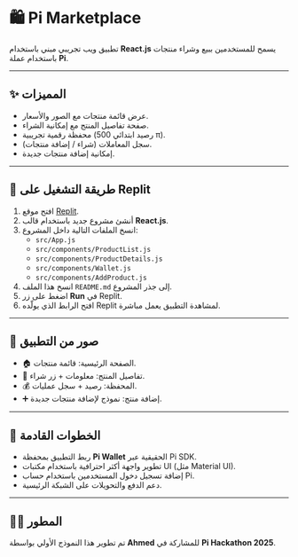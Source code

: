 # 🛍️ Pi Marketplace

تطبيق ويب تجريبي مبني باستخدام **React.js** يسمح للمستخدمين ببيع وشراء منتجات باستخدام عملة **Pi**.

---

## ✨ المميزات
- عرض قائمة منتجات مع الصور والأسعار.
- صفحة تفاصيل المنتج مع إمكانية الشراء.
- محفظة رقمية تجريبية (رصيد ابتدائي 500 π).
- سجل المعاملات (شراء / إضافة منتجات).
- إمكانية إضافة منتجات جديدة.

---

## 🚀 طريقة التشغيل على Replit
1. افتح موقع [Replit](https://replit.com).
2. أنشئ مشروع جديد باستخدام قالب **React.js**.
3. انسخ الملفات التالية داخل المشروع:
   - `src/App.js`
   - `src/components/ProductList.js`
   - `src/components/ProductDetails.js`
   - `src/components/Wallet.js`
   - `src/components/AddProduct.js`
4. انسخ هذا الملف `README.md` إلى جذر المشروع.
5. اضغط على زر **Run** في Replit.
6. افتح الرابط الذي يولّده Replit لمشاهدة التطبيق يعمل مباشرة.

---

## 📸 صور من التطبيق
- 🏠 الصفحة الرئيسية: قائمة منتجات.  
- 📄 تفاصيل المنتج: معلومات + زر شراء.  
- 💰 المحفظة: رصيد + سجل عمليات.  
- ➕ إضافة منتج: نموذج لإضافة منتجات جديدة.  

---

## 🔮 الخطوات القادمة
- ربط التطبيق بمحفظة **Pi Wallet** الحقيقية عبر Pi SDK.
- تطوير واجهة أكثر احترافية باستخدام مكتبات UI (مثل Material UI).
- إضافة تسجيل دخول المستخدمين باستخدام حساب Pi.
- دعم الدفع والتحويلات على الشبكة الرئيسية.

---

## 👨‍💻 المطور
تم تطوير هذا النموذج الأولي بواسطة **Ahmed** للمشاركة في **Pi Hackathon 2025**.

